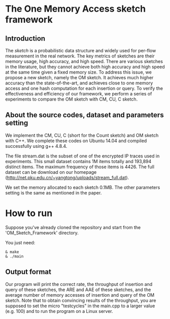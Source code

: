 # The One Memory Access sketch framework


## Introduction

The *sketch* is a probabilistic data structure and widely used for per-flow measurement in the real network. The key metrics of sketches are their memory usage, high accuracy, and high speed. There are various sketches in the literature, but they cannot achieve both high accuracy and high speed at the same time given a fixed memory size. To address this issue, we propose a new sketch, namely the OM sketch. It achieves much higher accuracy than the state-of-the-art, and achieves close to one memory access and one hash computation for each insertion or query. To verify the effectiveness and efficiency of our framework, we perform a series of experiments to compare the OM sketch with CM, CU, C sketch.


## About the source codes, dataset and parameters setting

We implement the CM, CU, C (short for the Count sketch) and OM sketch with C++. We complete these codes on Ubuntu 14.04 and compiled successfully using g++ 4.8.4.

The file stream.dat is the subset of one of the encrypted IP traces used in experiments. This small dataset contains 1M items totally and 193,894 distinct items. The maximum frequency of those items is 4426. The full dataset can be download on our homepage (http://net.pku.edu.cn/~yangtong/uploads/stream_full.dat).

We set the memory allocated to each sketch 0.1MB. The other parameters setting is the same as mentioned in the paper.


# How to run

Suppose you've already cloned the repository and start from the 'OM_Sketch_Framework' directory.

You just need:

	& make
	& ./main


## Output format

Our program will print the correct rate, the throughput of insertion and query of these sketches, the ARE and AAE of these sketches, and the average number of memory accesses of insertion and query of the OM sketch. Note that to obtain convincing results of the throughput, you are supposed to set the micro "testcycles" in the main.cpp to a larger value (e.g. 100) and to run the program on a Linux server.